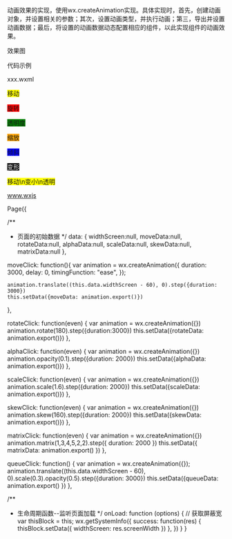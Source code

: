 动画效果的实现，使用wx.createAnimation实现。具体实现时，首先，创建动画对象，并设置相关的参数；其次，设置动画类型，并执行动画；第三，导出并设置动画数据；最后，将设置的动画数据动态配置相应的组件，以此实现组件的动画效果。

效果图


代码示例

xxx.wxml

<view style='width:60px;height:60px;background-color:yellow;' animation="{{moveData}}" bindtap='moveClick'>移动</view>
 
<view style='width:60px;height:60px;background-color:red;' animation="{{rotateData}}" bindtap='rotateClick'>旋转</view>
 
<view style='width:60px;height:60px;background-color:green;' animation="{{alphaData}}" bindtap='alphaClick'>透明度</view>
 
<view style='width:60px;height:60px;background-color:orange;' animation="{{scaleData}}" bindtap='scaleClick'>缩放</view>
 
<view style='width:60px;height:60px;background-color:blue;' animation="{{skewData}}" bindtap='skewClick'>倾斜</view>
 
<view style='width:60px;height:60px;background-color:black;color:white' animation="{{matrixData}}" bindtap='matrixClick'>变形</view>
 
<view style='width:60px;height:60px;background-color:yellow;' animation="{{queueData}}" bindtap='queueClick'>移动\n变小\n透明</view>

www.wxjs

Page({
 
  /**
   * 页面的初始数据
   */
  data: {
    widthScreen:null,
    moveData:null,
    rotateData:null,
    alphaData:null,
    scaleData:null,
    skewData:null,
    matrixData:null
  },
 
  moveClick: function(){
    var animation = wx.createAnimation({
      duration: 3000,
      delay: 0,
      timingFunction: "ease",
    });
    
    animation.translate((this.data.widthScreen - 60), 0).step({duration: 3000})
    this.setData({moveData: animation.export()})
  },
 
  rotateClick: function(even) {
    var animation = wx.createAnimation({})
    animation.rotate(180).step({duration:3000})
    this.setData({rotateData: animation.export()})
  },
 
  alphaClick: function(even) {
    var animation = wx.createAnimation({})
    animation.opacity(0.1).step({duration: 2000})
    this.setData({alphaData: animation.export()})
  },
  
  scaleClick: function(even) {
    var animation = wx.createAnimation({})
    animation.scale(1.6).step({duration: 2000})
    this.setData({scaleData: animation.export()})
  },
  
  skewClick: function(even) {
    var animation = wx.createAnimation({})
    animation.skew(160).step({duration: 2000})
    this.setData({skewData: animation.export()})
  },
  
  matrixClick: function(even) {
    var animation = wx.createAnimation({})
    animation.matrix(1,3,4,5,2,2).step({ duration: 2000 })
    this.setData({ matrixData: animation.export() })
  },
  
  queueClick: function() {
    var animation = wx.createAnimation({});
    animation.translate((this.data.widthScreen - 60), 0).scale(0.3).opacity(0.5).step({duration: 3000})
    this.setData({queueData: animation.export() })
  },
 
  /**
   * 生命周期函数--监听页面加载
   */
  onLoad: function (options) {
    // 获取屏蔽宽
    var thisBlock = this;
    wx.getSystemInfo({
      success: function(res) {
        thisBlock.setData({
          widthScreen: res.screenWidth
        })
      },
    })
  }
}

